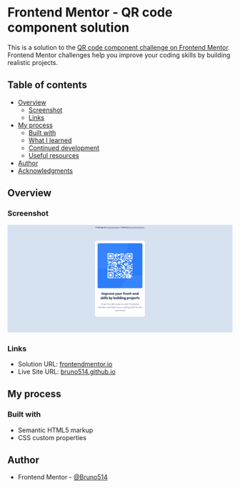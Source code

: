 # Frontend Mentor - QR code component solution

This is a solution to the [QR code component challenge on Frontend Mentor](https://www.frontendmentor.io/challenges/qr-code-component-iux_sIO_H). Frontend Mentor challenges help you improve your coding skills by building realistic projects. 

## Table of contents

- [Overview](#overview)
  - [Screenshot](#screenshot)
  - [Links](#links)
- [My process](#my-process)
  - [Built with](#built-with)
  - [What I learned](#what-i-learned)
  - [Continued development](#continued-development)
  - [Useful resources](#useful-resources)
- [Author](#author)
- [Acknowledgments](#acknowledgments)


## Overview

### Screenshot

![](./images/screenshot.png)

### Links

- Solution URL: [frontendmentor.io]()
- Live Site URL: [bruno514.github.io](https://bruno514.github.io/qr-code-component)

## My process

### Built with

- Semantic HTML5 markup
- CSS custom properties

## Author

- Frontend Mentor - [@Bruno514](https://www.frontendmentor.io/profile/Bruno514)
